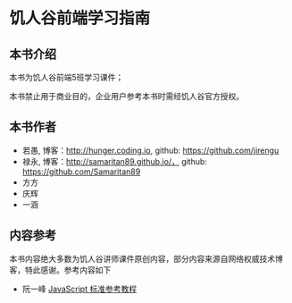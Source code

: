 饥人谷前端学习指南
=======

## 本书介绍

本书为饥人谷前端5班学习课件；


本书禁止用于商业目的，企业用户参考本书时需经饥人谷官方授权。


## 本书作者

- 若愚, 博客：http://hunger.coding.io, github: https://github.com/jirengu
- 禄永, 博客：http://samaritan89.github.io/， github: https://github.com/Samaritan89
- 方方
- 庆辉
- 一涵

## 内容参考
本书内容绝大多数为饥人谷讲师课件原创内容，部分内容来源自网络权威技术博客，特此感谢。参考内容如下

- 阮一峰 [JavaScript 标准参考教程](http://javascript.ruanyifeng.com/)

